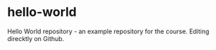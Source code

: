 # hello-world
Hello World repository - an example repository for the course.
Editing direcktly on Github. 
